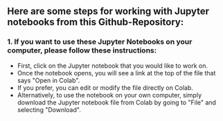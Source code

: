 ## **Here are some steps for working with Jupyter notebooks from this Github-Repository:**



### **1.** If you want to use these Jupyter Notebooks on your computer, please follow these instructions:  
- First, click on the Jupyter notebook that you would like to work on.  
- Once the notebook opens, you will see a link at the top of the file that says "Open in Colab".  
- If you prefer, you can edit or modify the file directly on Colab.  
- Alternatively, to use the notebook on your own computer, simply download the Jupyter notebook file from Colab by going to "File" and selecting "Download".  
